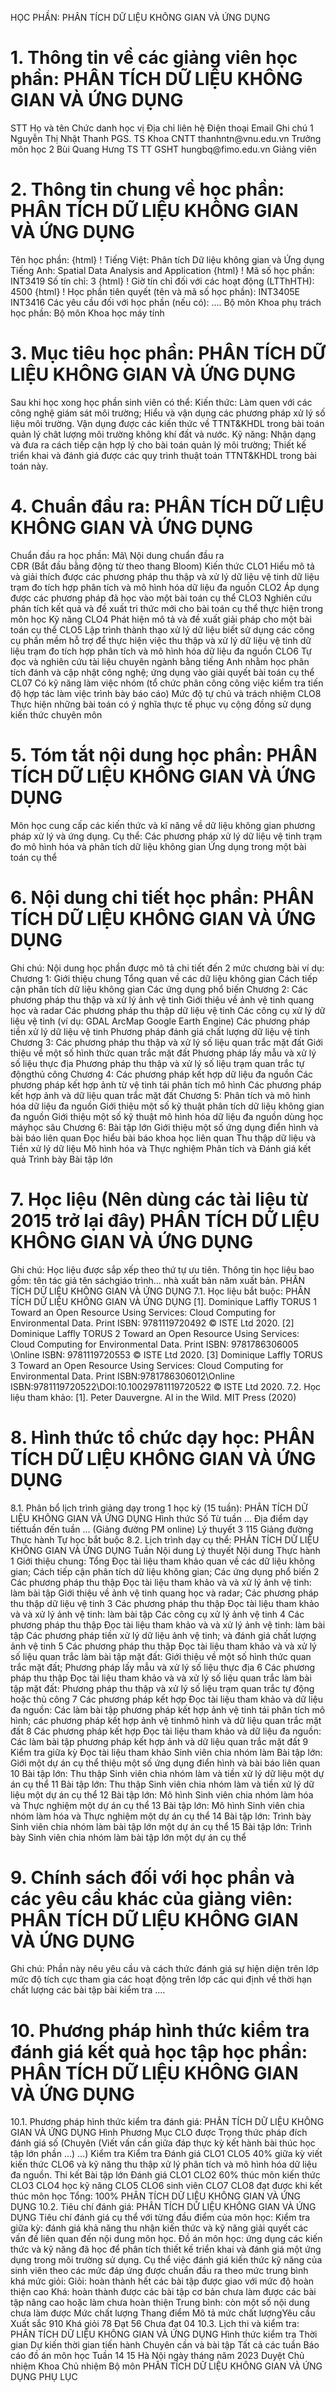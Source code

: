 HỌC PHẦN: PHÂN TÍCH DỮ LIỆU KHÔNG GIAN VÀ ỨNG DỤNG
# 1. Thông tin về các giảng viên học phần: PHÂN TÍCH DỮ LIỆU KHÔNG GIAN VÀ ỨNG DỤNG
STT Họ và tên Chức danh học vị Địa chỉ liên hệ Điện thoại Email Ghi chú 1 Nguyễn Thị Nhật Thanh PGS. TS Khoa CNTT thanhntn\@vnu.edu.vn Trưởng môn học
2 Bùi Quang Hưng TS TT GSHT hungbq\@fimo.edu.vn Giảng viên
# 2. Thông tin chung về học phần: PHÂN TÍCH DỮ LIỆU KHÔNG GIAN VÀ ỨNG DỤNG 
Tên học phần:
{html}
! Tiếng Việt: Phân tích Dữ liệu không gian và Ứng dụng Tiếng Anh: Spatial Data Analysis and Application
{html}
! Mã số học phần: INT3419 Số tín chỉ: 3
{html}
! Giờ tín chỉ đối với các hoạt động (LTThHTH): 4500
{html}
! Học phần tiên quyết (tên và mã số học phần): INT3405E INT3416 Các yêu cầu đối với học phần (nếu có): \.... Bộ môn Khoa phụ trách học phần: Bộ môn Khoa học máy tính
# 3. Mục tiêu học phần: PHÂN TÍCH DỮ LIỆU KHÔNG GIAN VÀ ỨNG DỤNG
Sau khi học xong học phần sinh viên có thể: Kiến thức: Làm quen với các công nghệ giám sát môi trường; Hiểu và vận dụng các phương pháp xử lý số liệu môi trường. Vận dụng được các kiến thức về TTNT&KHDL trong bài toán quản lý chât lượng môi trường không khí đất và nước. 
Kỹ năng: Nhận dạng và đưa ra cách tiếp cận hợp lý cho bài toán quản lý môi trường; Thiết kế triển khai và đánh giá được các quy trình thuật toán TTNT&KHDL trong bài toán này.
# 4. Chuẩn đầu ra: PHÂN TÍCH DỮ LIỆU KHÔNG GIAN VÀ ỨNG DỤNG
Chuẩn đầu ra học phần: Mã\ Nội dung chuẩn đầu ra\
CĐR (Bắt đầu bằng động từ theo thang Bloom) Kiến thức
CLO1 Hiểu mô tả và giải thích được các phương pháp thu thập và xử lý dữ liệu vệ tinh dữ liệu trạm đo tích hợp phân tích và mô hình hóa dữ liệu đa nguồn
CLO2 Áp dụng được các phương pháp đã học vào một bài toán cụ thể
CLO3 Nghiên cứu phân tích kết quả và đề xuất tri thức mới cho bài toán cụ thể thực hiện trong môn học
Kỹ năng
CLO4 Phát hiện mô tả và đề xuất giải pháp cho một bài toán cụ thể
CLO5 Lập trình thành thạo xử lý dữ liệu biết sử dụng các công cụ phần mềm hỗ trợ để thực hiện việc thu thập và xử lý dữ liệu vệ tinh dữ liệu trạm đo tích hợp phân tích và mô hình hóa dữ liệu đa nguồn
CLO6 Tự đọc và nghiên cứu tài liệu chuyên ngành bằng tiếng Anh nhằm học phân tích đánh và cập nhật công nghệ; ứng dụng vào giải quyết bài toán cụ thể
CL07 Có kỹ năng làm việc nhóm (tổ chức phân công công việc kiểm tra tiến độ hợp tác làm việc trình bày báo cáo)
Mức độ tự chủ và trách nhiệm
CLO8 Thực hiện những bài toán có ý nghĩa thực tế phục vụ cộng đồng sử dụng kiến thức chuyên môn 
# 5. Tóm tắt nội dung học phần: PHÂN TÍCH DỮ LIỆU KHÔNG GIAN VÀ ỨNG DỤNG
Môn học cung cấp các kiến thức và kĩ năng về dữ liệu không gian phương pháp xử lý và ứng dụng. Cụ thể: Các phương pháp xử lý dữ liệu vệ tinh trạm đo mô hình hóa và phân tích dữ liệu không gian Ứng dụng trong một bài toán cụ thể
# 6. Nội dung chi tiết học phần: PHÂN TÍCH DỮ LIỆU KHÔNG GIAN VÀ ỨNG DỤNG
Ghi chú: Nội dung học phần được mô tả chi tiết đến 2 mức chương bài
ví dụ:
Chương 1: Giới thiệu chung Tổng quan về các dữ liệu không gian Cách tiếp cận phân tích dữ liệu không gian Các ứng dụng phổ biến
Chương 2: Các phương pháp thu thập và xử lý ảnh vệ tinh Giới thiệu về ảnh vệ tinh quang học và radar Các phương pháp thu thập dữ liệu vệ tinh Các công cụ xử lý dữ liệu vệ tinh (ví dụ: GDAL ArcMap Google Earth Engine) Các phương pháp tiền xử lý dữ liệu vệ tinh Phương pháp đánh giá chất lượng dữ liệu vệ tinh
Chương 3: Các phương pháp thu thập và xử lý số liệu quan trắc mặt
đất Giới thiệu về một số hình thức quan trắc mặt đất Phương pháp lấy mẫu và xử lý số liệu thực địa Phương pháp thu thập và xử lý số liệu trạm quan trắc tự độngthủ công
Chương 4: Các phương pháp kết hợp dữ liệu đa nguồn Các phương pháp kết hợp ảnh từ vệ tinh tái phân tích mô hình Các phương pháp kết hợp ảnh và dữ liệu quan trắc mặt đất
Chương 5: Phân tích và mô hình hóa dữ liệu đa nguồn Giới thiệu một số kỹ thuật phân tích dữ liệu không gian đa nguồn Giới thiệu một số kỹ thuật mô hình hóa dữ liệu đa nguồn dùng học máyhọc sâu
Chương 6: Bài tập lớn Giới thiệu một số ứng dụng điển hình và bài báo liên quan Đọc hiểu bài báo khoa học liên quan Thu thập dữ liệu và Tiền xử lý dữ liệu Mô hình hóa và Thực nghiệm Phân tích và Đánh giá kết quả Trình bày Bài tập lớn
# 7. Học liệu (Nên dùng các tài liệu từ 2015 trở lại đây) PHÂN TÍCH DỮ LIỆU KHÔNG GIAN VÀ ỨNG DỤNG
Ghi chú: Học liệu được sắp xếp theo thứ tự ưu tiên. Thông tin học liệu bao gồm: tên tác giả tên sáchgiáo trình... nhà xuất bản năm xuất bản. PHÂN TÍCH DỮ LIỆU KHÔNG GIAN VÀ ỨNG DỤNG
7.1. Học liệu bắt buộc: PHÂN TÍCH DỮ LIỆU KHÔNG GIAN VÀ ỨNG DỤNG \[1\]. Dominique Laffly TORUS 1 Toward an Open Resource Using
Services: Cloud Computing for Environmental Data. Print ISBN:
9781119720492 © ISTE Ltd 2020.
\[2\] Dominique Laffly TORUS 2 Toward an Open Resource Using
Services: Cloud Computing for Environmental Data. Print ISBN:
9781786306005 \Online ISBN: 9781119720553 © ISTE Ltd 2020.
\[3\] Dominique Laffly TORUS 3 Toward an Open Resource Using
Services: Cloud Computing for Environmental Data. Print
ISBN:9781786306012\Online
ISBN:9781119720522\DOI:10.10029781119720522 © ISTE Ltd 2020.
7.2. Học liệu tham khảo:
\[1\]. Peter Dauvergne. AI in the Wild. MIT Press (2020)
# 8. Hình thức tổ chức dạy học: PHÂN TÍCH DỮ LIỆU KHÔNG GIAN VÀ ỨNG DỤNG
8.1. Phân bổ lịch trình giảng dạy trong 1 học kỳ (15 tuần): PHÂN TÍCH DỮ LIỆU KHÔNG GIAN VÀ ỨNG DỤNG Hình thức Số Từ tuần ... Địa điểm dạy tiếttuần đến tuần ... (Giảng đường PM online) Lý thuyết 3 115 Giảng đường Thực hành Tự học bắt buộc 8.2. Lịch trình dạy cụ thể: PHÂN TÍCH DỮ LIỆU KHÔNG GIAN VÀ ỨNG DỤNG Tuần Nội dung Lý thuyết Nội dung Thực hành 1 Giới thiệu chung: Tổng Đọc tài liệu tham khảo quan về các dữ liệu không gian; Cách tiếp cận phân tích dữ liệu không gian; Các ứng dụng phổ biến 2 Các phương pháp thu thập Đọc tài liệu tham khảo và và xử lý ảnh vệ tinh: làm bài tập Giới thiệu về ảnh vệ tinh quang học và radar; Các phương pháp thu thập dữ liệu vệ tinh 3 Các phương pháp thu thập Đọc tài liệu tham khảo và và xử lý ảnh vệ tinh: làm bài tập Các công cụ xử lý ảnh vệ tinh 4 Các phương pháp thu thập Đọc tài liệu tham khảo và và xử lý ảnh vệ tinh: làm bài tập Các phương pháp tiền xử lý dữ liệu ảnh vệ tinh; và đánh giá chất lượng ảnh vệ tinh 5 Các phương pháp thu thập Đọc tài liệu tham khảo và và xử lý số liệu quan trắc làm bài tập mặt đất: Giới thiệu về một số hình thức quan trắc mặt đất; Phương pháp lấy mẫu và xử lý số liệu thực địa 6 Các phương pháp thu thập Đọc tài liệu tham khảo và và xử lý số liệu quan trắc làm bài tập mặt đất: Phương pháp thu thập và xử lý số liệu trạm quan trắc tự động hoặc thủ công 7 Các phương pháp kết hợp Đọc tài liệu tham khảo và dữ liệu đa nguồn: Các làm bài tập phương pháp kết hợp ảnh vệ tinh tái phân tích mô hình; các phương pháp kết hợp ảnh vệ tinhmô hình và dữ liệu quan trắc mặt đất 8 Các phương pháp kết hợp Đọc tài liệu tham khảo và dữ liệu đa nguồn: Các làm bài tập phương pháp kết hợp ảnh và dữ liệu quan trắc mặt đất 9 Kiểm tra giữa kỳ Đọc tài liệu tham khảo Sinh viên chia nhóm làm Bài tập lớn: Giới một dự án cụ thể thiệu một số ứng dụng điển hình và bài báo liên quan 10 Bài tập lớn: Thu thập Sinh viên chia nhóm làm và tiền xử lý dữ liệu một dự án cụ thể 11 Bài tập lớn: Thu thập Sinh viên chia nhóm làm và tiền xử lý dữ liệu một dự án cụ thể 12 Bài tập lớn: Mô hình Sinh viên chia nhóm làm hóa và Thực nghiệm một dự án cụ thể 13 Bài tập lớn: Mô hình Sinh viên chia nhóm làm hóa và Thực nghiệm một dự án cụ thể 14 Bài tập lớn: Trình bày Sinh viên chia nhóm làm bài tập lớn một dự án cụ thể 15 Bài tập lớn: Trình bày Sinh viên chia nhóm làm bài tập lớn một dự án cụ thể 
# 9. Chính sách đối với học phần và các yêu cầu khác của giảng viên: PHÂN TÍCH DỮ LIỆU KHÔNG GIAN VÀ ỨNG DỤNG
Ghi chú: Phần này nêu yêu cầu và cách thức đánh giá sự hiện diện trên
lớp mức độ tích cực tham gia các hoạt động trên lớp các qui định về
thời hạn chất lượng các bài tập bài kiểm tra ....
# 10. Phương pháp hình thức kiểm tra đánh giá kết quả học tập học phần: PHÂN TÍCH DỮ LIỆU KHÔNG GIAN VÀ ỨNG DỤNG
10.1. Phương pháp hình thức kiểm tra đánh giá: PHÂN TÍCH DỮ LIỆU KHÔNG GIAN VÀ ỨNG DỤNG Hình Phương Mục CLO được Trọng thức pháp đích đánh giá số (Chuyên (Viết vấn cần giữa đáp thực kỳ kết hành bài thúc học tập lớn phần ...) ...) Kiểm tra Kiểm tra Đánh giá CLO1 CLO5 40% giữa kỳ viết kiến thức CLO6 và kỹ năng thu thập xử lý phân tích và mô hình hóa dữ liệu đa nguồn. Thi kết Bài tập lớn Đánh giá CLO1 CLO2 60% thúc môn kiến thức CLO3 CLO4 học kỹ năng CLO5 CLO6 sinh viên CLO7 CLO8 đạt được khi kết thúc môn học Tổng: 100% PHÂN TÍCH DỮ LIỆU KHÔNG GIAN VÀ ỨNG DỤNG 10.2. Tiêu chí đánh giá: PHÂN TÍCH DỮ LIỆU KHÔNG GIAN VÀ ỨNG DỤNG Tiêu chí đánh giá cụ thể với từng đầu điểm của môn học: Kiểm tra giữa kỳ: đánh giá khả năng thu nhận kiến thức và kỹ năng giải quyết các vấn đề liên quan đến nội dung môn học. Đồ án môn học: ứng dụng các kiến thức và kỹ năng đã học để phân tích thiết kế triển khai và đánh giá một ứng dụng trong môi trường sử dụng. Cụ thể việc đánh giá kiến thức kỹ năng của sinh viên theo các mức đáp ứng được chuẩn đầu ra theo mức trung bình khá mức giỏi: Giỏi: hoàn thành hết các bài tập được giao với mức độ hoàn thiện cao Khá: hoàn thành được các bài tập cơ bản chưa làm được các bài tập nâng cao hoặc làm chưa hoàn thiện
Trung bình: còn một số nội dung chưa làm được
Mức chất lượng Thang điểm Mô tả mức chất lượngYêu cầu Xuất sắc 910
Khá giỏi 78
Đạt 56
Chưa đạt 04
10.3. Lịch thi và kiểm tra: PHÂN TÍCH DỮ LIỆU KHÔNG GIAN VÀ ỨNG DỤNG Hình thức kiểm tra Thời gian Dự kiến thời gian tiến hành Chuyên cần và bài tập Tất cả các tuần
Báo cáo đồ án môn học Tuần 14 15
Hà Nội ngày tháng năm 2023 Duyệt Chủ nhiệm Khoa Chủ nhiệm Bộ môn PHÂN TÍCH DỮ LIỆU KHÔNG GIAN VÀ ỨNG DỤNG
PHỤ LỤC